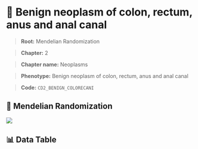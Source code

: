 # 🧪 Benign neoplasm of colon, rectum, anus and anal canal

> **Root:** Mendelian Randomization

> **Chapter:** 2  

> **Chapter name:** Neoplasms

> **Phenotype:** Benign neoplasm of colon, rectum, anus and anal canal  

> **Code:** `CD2_BENIGN_COLORECANI`

## 🧬 Mendelian Randomization  

<img src="/MR/Figures/Forward/CD2_BENIGN_COLORECANI.png"/>

## 📊 Data Table

<CsvTableMRF src="/MR/Data/Forward/CD2_BENIGN_COLORECANI.csv"/>
